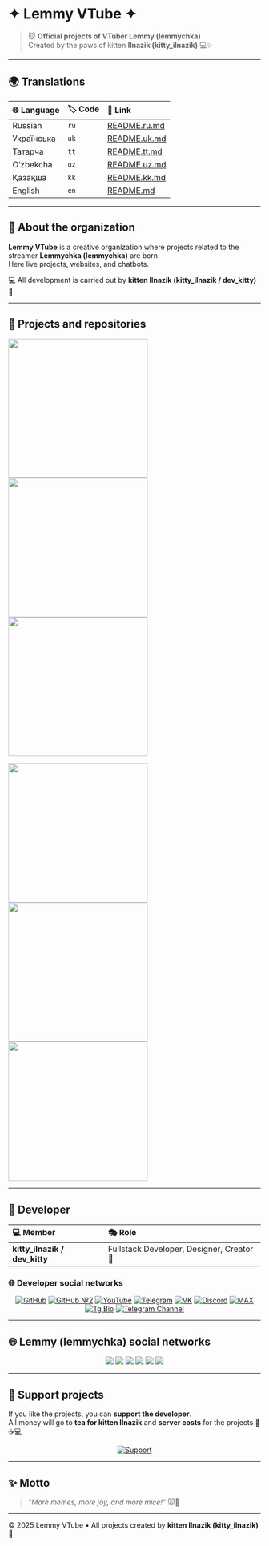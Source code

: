 # ✦ Lemmy VTube ✦  

> 🐭 **Official projects of VTuber Lemmy (lemmychka)**  
Created by the paws of kitten **Ilnazik (kitty_ilnazik)** 💻✨  

---

## 🌍 Translations

| 🌐 Language | 🏷 Code | 🔗 Link |
|:-----------|:-------|:--------|
| Russian | `ru` | [README.ru.md](README.ru.md) |
| Українська | `uk` | [README.uk.md](README.uk.md) |
| Татарча | `tt` | [README.tt.md](README.tt.md) |
| O‘zbekcha | `uz` | [README.uz.md](README.uz.md) |
| Қазақша | `kk` | [README.kk.md](README.kk.md) |
| English | `en` | [README.md](README.md) |

---

## 🌟 About the organization
**Lemmy VTube** is a creative organization where projects related to the streamer **Lemmychka (lemmychka)** are born.  
Here live projects, websites, and chatbots.  

💻 All development is carried out by **kitten Ilnazik (kitty_ilnazik / dev_kitty)** 🐾  

---

## 🧩 Projects and repositories

<p align="left">
  <a href="https://github.com/Lemmy-VTube/website">
    <img width="278" src="https://denvercoder1-github-readme-stats.vercel.app/api/pin/?username=Lemmy-VTube&repo=website&theme=react&bg_color=1F222E&title_color=F85D7F&hide_border=true&icon_color=F8D866" />
  </a>
  <a href="https://github.com/Lemmy-VTube/website">
    <img width="278" src="https://denvercoder1-github-readme-stats.vercel.app/api/pin/?username=Lemmy-VTube&repo=website&theme=react&bg_color=1F222E&title_color=F85D7F&hide_border=true&icon_color=F8D866" />
  </a>
  <a href="https://github.com/Lemmy-VTube/website">
    <img width="278" src="https://denvercoder1-github-readme-stats.vercel.app/api/pin/?username=Lemmy-VTube&repo=website&theme=react&bg_color=1F222E&title_color=F85D7F&hide_border=true&icon_color=F8D866" />
  </a>
</p>
<p align="left">
  <a href="https://github.com/Lemmy-VTube/website">
    <img width="278" src="https://denvercoder1-github-readme-stats.vercel.app/api/pin/?username=Lemmy-VTube&repo=website&theme=react&bg_color=1F222E&title_color=F85D7F&hide_border=true&icon_color=F8D866" />
  </a>
  <a href="https://github.com/Lemmy-VTube/website">
    <img width="278" src="https://denvercoder1-github-readme-stats.vercel.app/api/pin/?username=Lemmy-VTube&repo=website&theme=react&bg_color=1F222E&title_color=F85D7F&hide_border=true&icon_color=F8D866" />
  </a>
  <a href="https://github.com/Lemmy-VTube/website">
    <img width="278" src="https://denvercoder1-github-readme-stats.vercel.app/api/pin/?username=Lemmy-VTube&repo=website&theme=react&bg_color=1F222E&title_color=F85D7F&hide_border=true&icon_color=F8D866" />
  </a>
</p>

---

## 🐾 Developer

| 💻 Member | 🎭 Role |
|:-----------|:--------|
| **kitty_ilnazik / dev_kitty** | Fullstack Developer, Designer, Creator 🐾 |

### 🌐 Developer social networks

<p align="center">
  <a href="https://github.com/dev-kitty-ilnazik"><img src="https://img.shields.io/badge/GitHub-181717?style=flat&logo=github&logoColor=white" alt="GitHub" /></a>
  <a href="https://github.com/kitty-ilnazik"><img src="https://img.shields.io/badge/GitHub%20№2-181717?style=flat&logo=github&logoColor=white" alt="GitHub №2" /></a>
  <a href="https://www.youtube.com/"><img src="https://img.shields.io/badge/YouTube-FF0000?style=flat&logo=youtube&logoColor=white" alt="YouTube" /></a>
  <a href="https://t.me/Kitty_Ilnazik"><img src="https://img.shields.io/badge/Telegram-2CA5E0?style=flat&logo=telegram&logoColor=white" alt="Telegram" /></a>
  <a href="https://vk.com/Dev_Ilnaz"><img src="https://img.shields.io/badge/VK-0077FF?style=flat&logo=vk&logoColor=white" alt="VK" /></a>
  <a href="https://discord.com/"><img src="https://img.shields.io/badge/Discord-5865F2?style=flat&logo=discord&logoColor=white" alt="Discord" /></a>
  <a href="https://max.com/"><img src="https://img.shields.io/badge/MAX-FF69B4?style=flat&logoColor=white" alt="MAX" /></a>
  <a href="https://t.me/bio_kitty_ilnazik"><img src="https://img.shields.io/badge/Tg%20Bio-0088CC?style=flat&logo=telegram&logoColor=white" alt="Tg Bio" /></a>
  <a href="https://t.me/adapter_kitty_ilnazik"><img src="https://img.shields.io/badge/Channel-FF4500?style=flat&logo=telegram&logoColor=white" alt="Telegram Channel" /></a>
</p>

---

## 🌐 Lemmy (lemmychka) social networks

<p align="center">
  <a href="https://www.twitch.tv/lemmychka"><img src="https://img.shields.io/badge/Twitch-9146FF?style=for-the-badge&logo=twitch&logoColor=white&alt=" /></a>
  <a href="https://t.me/lemmychka"><img src="https://img.shields.io/badge/Telegram-2CA5E0?style=for-the-badge&logo=telegram&logoColor=white&alt=" /></a>
  <a href="https://youtube.com/@lemmychka"><img src="https://img.shields.io/badge/YouTube-FF0000?style=for-the-badge&logo=youtube&logoColor=white&alt=" /></a>
  <a href="https://www.tiktok.com/@lemmychka"><img src="https://img.shields.io/badge/TikTok-000000?style=for-the-badge&logo=tiktok&logoColor=white&alt=" /></a>
  <a href="https://vk.com/lemmychka"><img src="https://img.shields.io/badge/VK-0077FF?style=for-the-badge&logo=vk&logoColor=white&alt=" /></a>
  <a href="https://discord.gg/YVDkkZjt"><img src="https://img.shields.io/badge/Discord-5865F2?style=for-the-badge&logo=discord&logoColor=white&alt=" /></a>
</p>

---

## 💖 Support projects

If you like the projects, you can **support the developer**.  
All money will go to **tea for kitten Ilnazik** and **server costs** for the projects 🐾☕💻

<p align="center">
  <a href="https://www.tinkoff.ru/cf/example"><img src="https://img.shields.io/badge/Support-FF69B4?style=for-the-badge&logo=ko-fi&logoColor=white&rounded=true" alt="Support" /></a>
</p>

---

## ✨ Motto

> *"More memes, more joy, and more mice!"* 🐭💜  

---

© 2025 Lemmy VTube • All projects created by **kitten Ilnazik (kitty_ilnazik)** 🐾
